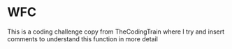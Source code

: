 # WFC
This is a coding challenge copy from TheCodingTrain where I try and insert comments to understand this function in more detail

